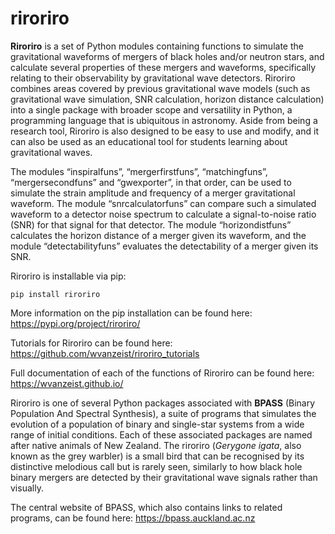 # riroriro

**Riroriro** is a set of Python modules containing functions to simulate the gravitational waveforms of mergers of black holes and/or neutron stars, and calculate several properties of these mergers and waveforms, specifically relating to their observability by gravitational wave detectors. Riroriro combines areas covered by previous gravitational wave models (such as gravitational wave simulation, SNR calculation, horizon distance calculation) into a single package with broader scope and versatility in Python, a programming language that is ubiquitous in astronomy. Aside from being a research tool, Riroriro is also designed to be easy to use and modify, and it can also be used as an educational tool for students learning about gravitational waves.

The modules “inspiralfuns”, “mergerfirstfuns”, “matchingfuns”, “mergersecondfuns” and “gwexporter”, in that order, can be used to simulate the strain amplitude and frequency of a merger gravitational waveform. The module “snrcalculatorfuns” can compare such a simulated waveform to a detector noise spectrum to calculate a signal-to-noise ratio (SNR) for that signal for that detector. The module “horizondistfuns” calculates the horizon distance of a merger given its waveform, and the module “detectabilityfuns” evaluates the detectability of a merger given its SNR.

Riroriro is installable via pip:

    pip install riroriro

More information on the pip installation can be found here: https://pypi.org/project/riroriro/

Tutorials for Riroriro can be found here: https://github.com/wvanzeist/riroriro_tutorials

Full documentation of each of the functions of Riroriro can be found here: https://wvanzeist.github.io/

Riroriro is one of several Python packages associated with **BPASS** (Binary Population And Spectral Synthesis), a suite of programs that simulates the evolution of a population of binary and single-star systems from a wide range of initial conditions. Each of these associated packages are named after native animals of New Zealand. The riroriro (*Gerygone igata*, also known as the grey warbler) is a small bird that can be recognised by its distinctive melodious call but is rarely seen, similarly to how black hole binary mergers are detected by their gravitational wave signals rather than visually.

The central website of BPASS, which also contains links to related programs, can be found here: https://bpass.auckland.ac.nz
